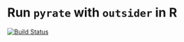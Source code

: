 # Run `pyrate` with `outsider` in R
[![Build Status](https://travis-ci.org/dombennett/om..pyrate.svg?branch=master)](https://travis-ci.org/dombennett/om..pyrate)
